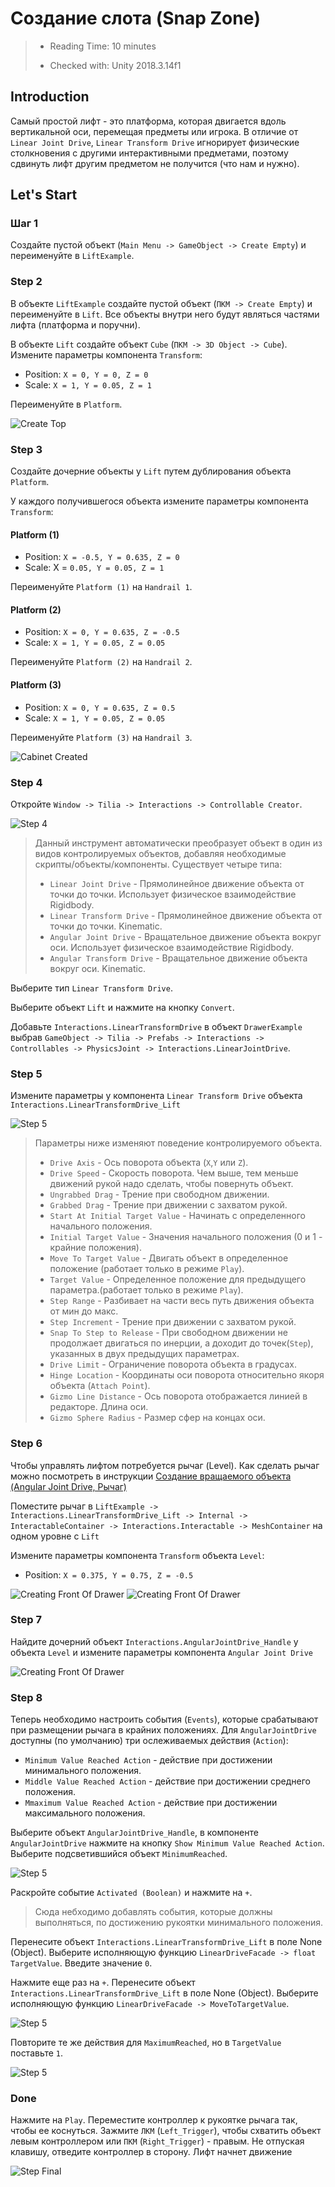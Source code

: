 # Создание слота (Snap Zone)

> * Reading Time: 10 minutes
>
> * Checked with: Unity 2018.3.14f1

## Introduction

Самый простой лифт - это платформа, которая двигается вдоль вертикальной оси, перемещая предметы или игрока.
В отличие от `Linear Joint Drive`, `Linear Transform Drive` игнорирует физические столкновения с другими интерактивными предметами, поэтому сдвинуть лифт другим предметом не получится (что нам и нужно).

## Let's Start

### Шаг 1

Создайте пустой объект (`Main Menu -> GameObject -> Create Empty`) и переименуйте в `LiftExample`.

### Step 2

В объекте `LiftExample` создайте пустой объект (`ПКМ -> Create Empty`) и переименуйте в `Lift`.
Все объекты внутри него будут являться частями лифта (платформа и поручни).

В объекте `Lift` создайте объект `Cube` (`ПКМ -> 3D Object -> Cube`). Измените параметры компонента `Transform`:

  - Position: `X = 0, Y = 0, Z = 0`
  - Scale: `X = 1, Y = 0.05, Z = 1`
  
Переименуйте в `Platform`.

![Create Top](assets/images/_06_Platform.png)

### Step 3

Создайте дочерние объекты у `Lift` путем дублирования объекта `Platform`.

У каждого получившегося объекта измените параметры компонента `Transform`:

#### Platform (1)

* Position: `X = -0.5, Y = 0.635, Z = 0`
* Scale: X = `0.05, Y = 0.05, Z = 1`

Переименуйте `Platform (1)` на `Handrail 1`.

#### Platform (2)

* Position: `X = 0, Y = 0.635, Z = -0.5`
* Scale: `X = 1, Y = 0.05, Z = 0.05`

Переименуйте `Platform (2)` на `Handrail 2`.

#### Platform (3)

* Position: `X = 0, Y = 0.635, Z = 0.5`
* Scale: `X = 1, Y = 0.05, Z = 0.05`

Переименуйте `Platform (3)` на `Handrail 3`.

![Cabinet Created](assets/images/_06_LiftAll.png)

### Step 4

Откройте `Window -> Tilia -> Interactions -> Controllable Creator`. 

![Step 4](assets/images/_06_ControlCreator.png)

> Данный инструмент автоматически преобразует объект в один из видов контролируемых объектов, добавляя необходимые скрипты/объекты/компоненты.
> Существует четыре типа:
>	
>   - `Linear Joint Drive` - Прямолинейное движение объекта от точки до точки. Использует физичеcкое взаимодействие Rigidbody.
>   - `Linear Transform Drive` - Прямолинейное движение объекта от точки до точки. Kinematic.
>   - `Angular Joint Drive` - Вращательное движение объекта вокруг оси. Использует физичеcкое взаимодействие Rigidbody.
>   - `Angular Transform Drive` - Вращательное движение объекта вокруг оси. Kinematic.
	
Выберите тип `Linear Transform Drive`.

Выберите объект `Lift` и нажмите на кнопку `Convert`.

Добавьте `Interactions.LinearTransformDrive` в объект `DrawerExample` выбрав `GameObject -> Tilia -> Prefabs -> Interactions -> Controllables -> PhysicsJoint -> Interactions.LinearJointDrive`.

### Step 5

Измените параметры у компонента `Linear Transform Drive` объекта `Interactions.LinearTransformDrive_Lift`

![Step 5](assets/images/_06_LinearTransformDrive.png)

>  Параметры ниже изменяют поведение контролируемого объекта.
>  
>  * `Drive Axis` - Ось поворота объекта (`X`,`Y` или `Z`).
>  * `Drive Speed` - Скорость поворота. Чем выше, тем меньше движений рукой надо сделать, чтобы повернуть объект.
>  * `Ungrabbed Drag` - Трение при свободном движении.
>  * `Grabbed Drag` - Трение при движении с захватом рукой.
>  * `Start At Initial Target Value` - Начинать с определенного начального положения.
>  * `Initial Target Value` - Значения начального положения (0 и 1 - крайние положения).
>  * `Move To Target Value` - Двигать объект в определенное положение (работает только в режиме `Play`).
>  * `Target Value` - Определенное положение для предыдущего параметра.(работает только в режиме `Play`).
>  * `Step Range` - Разбивает на части весь путь движения объекта от мин до макс.
>  * `Step Increment` - Трение при движении с захватом рукой.
>  * `Snap To Step to Release` - При свободном движении не продолжает двигаться по инерции, а доходит до точек(`Step`), указанных в двух предыдущих параметрах.
>  * `Drive Limit` - Ограничение поворота объекта в градусах.
>  * `Hinge Location` - Координаты оси поворота относительно якоря объекта (`Attach Point`).
>  * `Gizmo Line Distance` - Ось поворота отображается линией в редакторе. Длина оси.
>  * `Gizmo Sphere Radius` - Размер сфер на концах оси.

### Step 6

Чтобы управлять лифтом потребуется рычаг (Level).
Как сделать рычаг можно посмотреть в инструкции [Создание вращаемого объекта (Angular Joint Drive, Рычаг)](/Guides/04_AngularJointDrive_Level/)

Поместите рычаг в `LiftExample -> Interactions.LinearTransformDrive_Lift -> Internal -> InteractableContainer -> Interactions.Interactable -> MeshContainer` на одном уровне с `Lift`

Измените параметры компонента `Transform` объекта `Level`:

  - Position: `X = 0.375, Y = 0.75, Z = -0.5`

![Creating Front Of Drawer](assets/images/_06_AddLevel.png)
![Creating Front Of Drawer](assets/images/_06_AddLevel1.png)

### Step 7

Найдите дочерний объект `Interactions.AngularJointDrive_Handle` у объекта `Level` и измените параметры компонента `Angular Joint Drive`

![Creating Front Of Drawer](assets/images/_06_AngularDriveFacade.png)

### Step 8

Теперь необходимо настроить события (`Events`), которые срабатывают при размещении рычага в крайних положениях.
Для `AngularJointDrive` доступны (по умолчанию) три ослеживаемых действия (`Action`):

  - `Minimum Value Reached Action` - действие при достижении минимального положения.
  - `Middle Value Reached Action` - действие при достижении среднего положения.
  - `Mmaximum Value Reached Action` - действие при достижении максимального положения.

Выберите объект `AngularJointDrive_Handle`, в компоненте `AngularJointDrive` нажмите на кнопку `Show Minimum Value Reached Action`.
Выберите подсветившийся объект `MinimumReached`.

![Step 5](assets/images/_06_MinButt.png)

Раскройте событие `Activated (Boolean)` и нажмите на `+`. 

> Сюда небходимо добавлять события, которые должны выполняться, по достижению рукоятки минимального положения.

Перенесите объект `Interactions.LinearTransformDrive_Lift` в поле None (Object). 
Выберите исполняющую функцию `LinearDriveFacade -> float TargetValue`. 
Введите значение `0`. 

Нажмите еще раз на `+`. 
Перенесите объект `Interactions.LinearTransformDrive_Lift` в поле None (Object). 
Выберите исполняющую функцию `LinearDriveFacade -> MoveToTargetValue`. 


![Step 5](assets/images/_06_Min.png)

Повторите те же действия для `MaximumReached`, но в `TargetValue` поставьте `1`.

![Step 5](assets/images/_06_Max.png)

### Done

Нажмите на `Play`.
Переместите контроллер к рукоятке рычага так, чтобы ее коснуться. 
Зажмите `ЛКМ` (`Left_Trigger`), чтобы схватить объект левым контроллером или `ПКМ` (`Right_Trigger`) - правым. 
Не отпуская клавишу, отведите контроллер в сторону. Лифт начнет движение

![Step Final](assets/images/Lift.gif)

